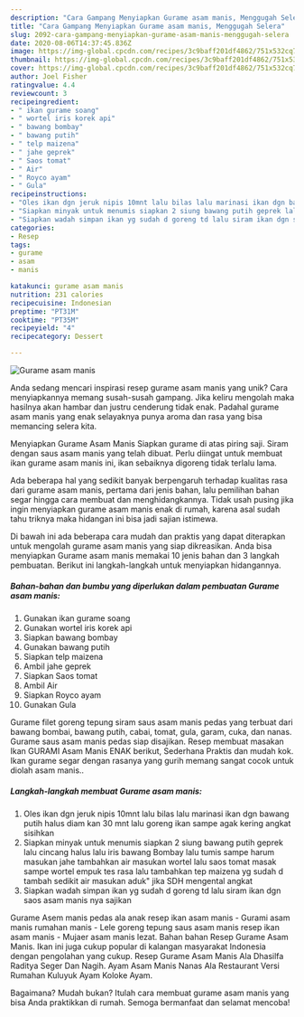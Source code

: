 ```yaml
---
description: "Cara Gampang Menyiapkan Gurame asam manis, Menggugah Selera"
title: "Cara Gampang Menyiapkan Gurame asam manis, Menggugah Selera"
slug: 2092-cara-gampang-menyiapkan-gurame-asam-manis-menggugah-selera
date: 2020-08-06T14:37:45.836Z
image: https://img-global.cpcdn.com/recipes/3c9baff201df4862/751x532cq70/gurame-asam-manis-foto-resep-utama.jpg
thumbnail: https://img-global.cpcdn.com/recipes/3c9baff201df4862/751x532cq70/gurame-asam-manis-foto-resep-utama.jpg
cover: https://img-global.cpcdn.com/recipes/3c9baff201df4862/751x532cq70/gurame-asam-manis-foto-resep-utama.jpg
author: Joel Fisher
ratingvalue: 4.4
reviewcount: 3
recipeingredient:
- " ikan gurame soang"
- " wortel iris korek api"
- " bawang bombay"
- " bawang putih"
- " telp maizena"
- " jahe geprek"
- " Saos tomat"
- " Air"
- " Royco ayam"
- " Gula"
recipeinstructions:
- "Oles ikan dgn jeruk nipis 10mnt lalu bilas lalu marinasi ikan dgn bawang putih halus diam kan 30 mnt lalu goreng ikan sampe agak kering angkat sisihkan"
- "Siapkan minyak untuk menumis siapkan 2 siung bawang putih geprek lalu cincang halus lalu iris bawang Bombay lalu tumis sampe harum masukan jahe tambahkan air masukan wortel lalu saos tomat masak sampe wortel empuk tes rasa lalu tambahkan tep maizena yg sudah d tambah sedikit air masukan aduk&#34; jika SDH mengental angkat"
- "Siapkan wadah simpan ikan yg sudah d goreng td lalu siram ikan dgn saos asam manis nya sajikan"
categories:
- Resep
tags:
- gurame
- asam
- manis

katakunci: gurame asam manis 
nutrition: 231 calories
recipecuisine: Indonesian
preptime: "PT31M"
cooktime: "PT35M"
recipeyield: "4"
recipecategory: Dessert

---
```



![Gurame asam manis](https://img-global.cpcdn.com/recipes/3c9baff201df4862/751x532cq70/gurame-asam-manis-foto-resep-utama.jpg)

Anda sedang mencari inspirasi resep gurame asam manis yang unik? Cara menyiapkannya memang susah-susah gampang. Jika keliru mengolah maka hasilnya akan hambar dan justru cenderung tidak enak. Padahal gurame asam manis yang enak selayaknya punya aroma dan rasa yang bisa memancing selera kita.

Menyiapkan Gurame Asam Manis Siapkan gurame di atas piring saji. Siram dengan saus asam manis yang telah dibuat. Perlu diingat untuk membuat ikan gurame asam manis ini, ikan sebaiknya digoreng tidak terlalu lama.

Ada beberapa hal yang sedikit banyak berpengaruh terhadap kualitas rasa dari gurame asam manis, pertama dari jenis bahan, lalu pemilihan bahan segar hingga cara membuat dan menghidangkannya. Tidak usah pusing jika ingin menyiapkan gurame asam manis enak di rumah, karena asal sudah tahu triknya maka hidangan ini bisa jadi sajian istimewa.


Di bawah ini ada beberapa cara mudah dan praktis yang dapat diterapkan untuk mengolah gurame asam manis yang siap dikreasikan. Anda bisa menyiapkan Gurame asam manis memakai 10 jenis bahan dan 3 langkah pembuatan. Berikut ini langkah-langkah untuk menyiapkan hidangannya.

<!--inarticleads1-->

##### Bahan-bahan dan bumbu yang diperlukan dalam pembuatan Gurame asam manis:

1. Gunakan  ikan gurame soang
1. Gunakan  wortel iris korek api
1. Siapkan  bawang bombay
1. Gunakan  bawang putih
1. Siapkan  telp maizena
1. Ambil  jahe geprek
1. Siapkan  Saos tomat
1. Ambil  Air
1. Siapkan  Royco ayam
1. Gunakan  Gula


Gurame filet goreng tepung siram saus asam manis pedas yang terbuat dari bawang bombai, bawang putih, cabai, tomat, gula, garam, cuka, dan nanas. Gurame saus asam manis pedas siap disajikan. Resep membuat masakan Ikan GURAMI Asam Manis ENAK berikut, Sederhana Praktis dan mudah kok. Ikan gurame segar dengan rasanya yang gurih memang sangat cocok untuk diolah asam manis.. 

<!--inarticleads2-->

##### Langkah-langkah membuat Gurame asam manis:

1. Oles ikan dgn jeruk nipis 10mnt lalu bilas lalu marinasi ikan dgn bawang putih halus diam kan 30 mnt lalu goreng ikan sampe agak kering angkat sisihkan
1. Siapkan minyak untuk menumis siapkan 2 siung bawang putih geprek lalu cincang halus lalu iris bawang Bombay lalu tumis sampe harum masukan jahe tambahkan air masukan wortel lalu saos tomat masak sampe wortel empuk tes rasa lalu tambahkan tep maizena yg sudah d tambah sedikit air masukan aduk&#34; jika SDH mengental angkat
1. Siapkan wadah simpan ikan yg sudah d goreng td lalu siram ikan dgn saos asam manis nya sajikan


Gurame Asem manis pedas ala anak resep ikan asam manis - Gurami asam manis rumahan manis - Lele goreng tepung saus asam manis resep ikan asam manis - Mujaer asam manis lezat. Bahan bahan Resep Gurame Asam Manis. Ikan ini juga cukup popular di kalangan masyarakat Indonesia dengan pengolahan yang cukup. Resep Gurame Asam Manis Ala Dhasilfa Raditya Seger Dan Nagih. Ayam Asam Manis Nanas Ala Restaurant Versi Rumahan Kuluyuk Ayam Koloke Ayam. 

Bagaimana? Mudah bukan? Itulah cara membuat gurame asam manis yang bisa Anda praktikkan di rumah. Semoga bermanfaat dan selamat mencoba!
